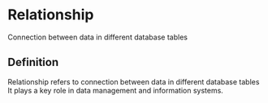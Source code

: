 # Relationship

Connection between data in different database tables

## Definition
Relationship refers to connection between data in different database tables It plays a key role in data management and information systems.
